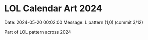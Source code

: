 # LOL Calendar Art 2024

Date: 2024-05-20 00:02:00
Message: L pattern (1,0) (commit 3/12)

Part of LOL pattern across 2024
